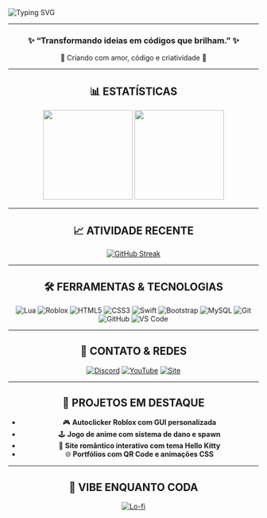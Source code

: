 
<img src="https://readme-typing-svg.herokuapp.com?font=Fira+Code&duration=4000&pause=1000&color=00FFFF&center=true&vCenter=true&width=600&lines=Desenvolvedor+FullStack;Criador+de+Experi%C3%AAncias+Roblox;Foco%3A+Criatividade+e+Inova%C3%A7%C3%A3o;Amante+de+Projetos+Visuais" alt="Typing SVG" />

</div>

---

<div align="center">

### ✨ “Transformando ideias em códigos que brilham.” ✨  
👾 Criando com amor, código e criatividade 💖

---

## 📊 ESTATÍSTICAS

<img height="180em" src="https://github-readme-stats.vercel.app/api?username=yslx0&show_icons=true&theme=tokyonight&hide_border=true&bg_color=000000&title_color=00FFFF&icon_color=00FFFF&text_color=FFFFFF"/>

<img height="180em" src="https://github-readme-stats.vercel.app/api/top-langs/?username=yslx0&layout=compact&theme=tokyonight&hide_border=true&bg_color=000000&title_color=00FFFF&text_color=FFFFFF"/>

---

## 📈 ATIVIDADE RECENTE

[![GitHub Streak](https://streak-stats.demolab.com/?user=yslx0&theme=tokyonight&hide_border=true&background=000000&stroke=00FFFF&ring=00FFFF&fire=00FFFF&currStreakNum=FFFFFF&sideNums=FFFFFF&currStreakLabel=FFFFFF&sideLabels=FFFFFF&dates=FFFFFF)](https://git.io/streak-stats)

---

## 🛠️ FERRAMENTAS & TECNOLOGIAS

![Lua](https://img.shields.io/badge/Lua-00008B?style=for-the-badge&logo=lua&logoColor=white)
![Roblox](https://img.shields.io/badge/Roblox-000000?style=for-the-badge&logo=roblox&logoColor=white)
![HTML5](https://img.shields.io/badge/HTML5-E34F26?style=for-the-badge&logo=html5&logoColor=white)
![CSS3](https://img.shields.io/badge/CSS3-1572B6?style=for-the-badge&logo=css3&logoColor=white)
![Swift](https://img.shields.io/badge/Swift-FA7343?style=for-the-badge&logo=swift&logoColor=white)
![Bootstrap](https://img.shields.io/badge/Bootstrap-563D7C?style=for-the-badge&logo=bootstrap&logoColor=white)
![MySQL](https://img.shields.io/badge/MySQL-4479A1?style=for-the-badge&logo=mysql&logoColor=white)
![Git](https://img.shields.io/badge/Git-F05032?style=for-the-badge&logo=git&logoColor=white)
![GitHub](https://img.shields.io/badge/GitHub-181717?style=for-the-badge&logo=github&logoColor=white)
![VS Code](https://img.shields.io/badge/VS_Code-007ACC?style=for-the-badge&logo=visual-studio-code&logoColor=white)

---

## 💬 CONTATO & REDES

[![Discord](https://img.shields.io/badge/Discord-5865F2?style=for-the-badge&logo=discord&logoColor=white)](https://discord.gg/)
[![YouTube](https://img.shields.io/badge/YouTube-FF0000?style=for-the-badge&logo=youtube&logoColor=white)](https://youtube.com/)
[![Site](https://img.shields.io/badge/Portf%C3%B3lio-000000?style=for-the-badge&logo=vercel&logoColor=white)](https://yslx0.github.io)

---

## 🧠 PROJETOS EM DESTAQUE

- 🎮 **Autoclicker Roblox com GUI personalizada**
- 🕹️ **Jogo de anime com sistema de dano e spawn**
- 💖 **Site romântico interativo com tema Hello Kitty**
- 🌐 **Portfólios com QR Code e animações CSS**

---

## 🎵 VIBE ENQUANTO CODA

[![Lo-fi](https://img.shields.io/badge/Lo--Fi-%F0%9F%8E%B5-blueviolet?style=for-the-badge)](https://www.youtube.com/watch?v=jfKfPfyJRdk)

</div>
